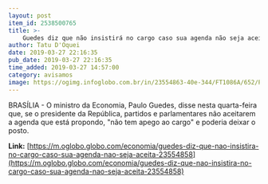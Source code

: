 ```yaml
---
layout: post
item_id: 2538500765
title: >-
    Guedes diz que não insistirá no cargo caso sua agenda não seja aceita
author: Tatu D'Oquei
date: 2019-03-27 22:16:35
pub_date: 2019-03-27 22:16:35
time_added: 2019-03-27 14:57:00
category: avisamos
image: https://ogimg.infoglobo.com.br/in/23554863-40e-344/FT1086A/652/Paulo_Guedes.jpg
---
```


BRASÍLIA - O ministro da Economia, Paulo Guedes, disse nesta quarta-feira que, se o presidente da República, partidos e parlamentares não aceitarem a agenda que está propondo, "não tem apego ao cargo" e poderia deixar o posto.

**Link:** [https://m.oglobo.globo.com/economia/guedes-diz-que-nao-insistira-no-cargo-caso-sua-agenda-nao-seja-aceita-23554858](https://m.oglobo.globo.com/economia/guedes-diz-que-nao-insistira-no-cargo-caso-sua-agenda-nao-seja-aceita-23554858)

